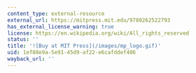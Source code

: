 ```yaml
---
content_type: external-resource
external_url: https://mitpress.mit.edu/9780262522793
has_external_license_warning: true
license: https://en.wikipedia.org/wiki/All_rights_reserved
status: ''
title: '![Buy at MIT Press](/images/mp_logo.gif)'
uid: 1ef88e9a-5e91-45d9-af22-e6cafddef406
wayback_url: ''
---
```

